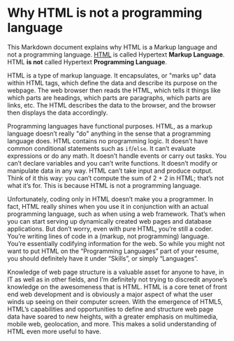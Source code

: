 # Why HTML is not a programming language
This Markdown document explains why HTML is a Markup language and not a programming language.
[HTML](https://en.wikipedia.org/wiki/HTML) is called Hypertext **Markup Language**. HTML **is not** called Hypertext **Programming Language**.

HTML is a type of markup language. It encapsulates, or "marks up" data within HTML tags, which define the data and describe its purpose on the webpage. The web browser then reads the HTML, which tells it things like which parts are headings, which parts are paragraphs, which parts are links, etc. The HTML describes the data to the browser, and the browser then displays the data accordingly.

Programming languages have functional purposes. HTML, as a markup language doesn’t really "do" anything in the sense that a programming language does. HTML contains no programming logic. It doesn’t have common conditional statements such as `if`/`else`. It can’t evaluate expressions or do any math. It doesn’t handle events or carry out tasks. You can’t declare variables and you can’t write functions. It doesn’t modify or manipulate data in any way. HTML can’t take input and produce output. Think of it this way: you can’t compute the sum of 2 + 2 in HTML; that’s not what it’s for. This is because HTML is not a programming language.

Unfortunately, coding only in HTML doesn’t make you a programmer. In fact, HTML really shines when you use it in conjunction with an actual programming language, such as when using a web framework. That’s when you can start serving up dynamically created web pages and database applications.
But don’t worry, even with pure HTML, you’re still a coder. You’re writing lines of code in a (markup, not programming) language. You’re essentially codifying information for the web. So while you might not want to put HTML on the “Programming Languages” part of your resume, you should definitely have it under “Skills”, or simply “Languages”.

Knowledge of web page structure is a valuable asset for anyone to have, in IT as well as in other fields, and I’m definitely not trying to discredit anyone’s knowledge on the awesomeness that is HTML. HTML is a core tenet of front end web development and is obviously a major aspect of what the user winds up seeing on their computer screen. With the emergence of HTML5, HTML’s capabilities and opportunities to define and structure web page data have soared to new heights, with a greater emphasis on multimedia, mobile web, geolocation, and more. This makes a solid understanding of HTML even more useful to have.
